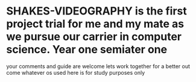 # SHAKES-VIDEOGRAPHY is the first project trial for me and my mate as we pursue our carrier in computer science. Year one semiater one
your comments and guide are welcome
lets work together for a better out come
whatever os used here is for study purposes only
